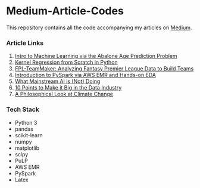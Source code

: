 # Medium-Article-Codes
This repository contains all the code accompanying my articles on [Medium](https://medium.com/@kunjmehta10).

### Article Links
1. [Intro to Machine Learning via the Abalone Age Prediction Problem](https://blog.usejournal.com/intro-to-machine-learning-via-the-abalone-age-prediction-problem-4e290a8b2ed3?gi=bfebaa5f8b8a)
2. [Kernel Regression from Scratch in Python](https://towardsdatascience.com/kernel-regression-from-scratch-in-python-ea0615b23918)
3. [FPL-TeamMaker: Analyzing Fantasy Premier League Data to Build Teams](https://towardsdatascience.com/fantasy-premier-league-x-data-analysis-being-among-the-top-2-98a714a1d170)
4. [Introduction to PySpark via AWS EMR and Hands-on EDA](https://pub.towardsai.net/introduction-to-pyspark-via-aws-emr-and-hands-on-eda-de1866d641f5)
5. [What Mainstream AI is (Not) Doing](https://towardsdatascience.com/what-mainstream-ai-is-not-doing-9a2f7236a4f7)
6. [10 Points to Make it Big in the Data Industry](https://towardsdatascience.com/10-points-to-make-it-big-in-the-data-industry-db62dfdcd9f2)
7. [A Philosophical Look at Climate Change](https://kunjmehta10.medium.com/a-philosophical-look-at-climate-change-5f5a2922f761)

### Tech Stack
* Python 3
* pandas
* scikit-learn
* numpy
* matplotlib
* scipy
* PuLP
* AWS EMR
* PySpark
* Latex
